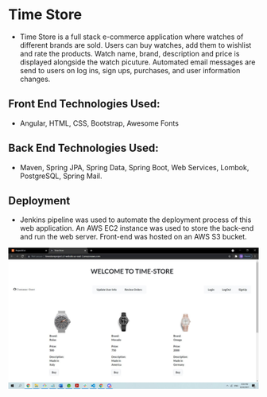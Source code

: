 # Time Store

- Time Store is a full stack e-commerce application where watches of different brands are sold. Users can buy watches, add them to wishlist and rate the products. Watch name, brand, description and price is displayed alongside the watch picuture. Automated email messages are send to users on log ins, sign ups, purchases, and user information changes.

## Front End Technologies Used:

- Angular, HTML, CSS, Bootstrap, Awesome Fonts

## Back End Technologies Used:

- Maven, Spring JPA, Spring Data, Spring Boot, Web Services, Lombok, PostgreSQL, Spring Mail.

## Deployment

- Jenkins pipeline was used to automate the deployment process of this web application. An AWS EC2 instance was used to store the back-end and run the web server. Front-end was hosted on an AWS S3 bucket. 

<img src='fe_img_1.jpg'/>
